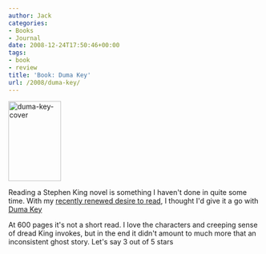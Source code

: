 ```yaml
---
author: Jack
categories:
- Books
- Journal
date: 2008-12-24T17:50:46+00:00
tags:
- book
- review
title: 'Book: Duma Key'
url: /2008/duma-key/
---
```


[<img src="https://www.baty.net/files//duma-key-cover.jpg" alt="duma-key-cover" title="duma-key-cover" width="105" height="160" class="alignright size-full wp-image-2814" />][1]

Reading a Stephen King novel is something I haven't done in quite some time. With my [recently renewed desire to read][2], I thought I'd give it a go with [Duma Key][1]<img src="http://www.assoc-amazon.com/e/ir?t=jackbaty-20&#038;l=as2&#038;o=1&#038;a=1416552510" width="1" height="1" border="0" alt="" style="border:none !important; margin:0px !important;" />

At 600 pages it's not a short read. I love the characters and creeping sense of dread King invokes, but in the end it didn't amount to much more that an inconsistent ghost story. Let's say 3 out of 5 stars

 [1]: http://www.amazon.com/gp/product/1416552510?ie=UTF8&tag=jackbaty-20&linkCode=as2&camp=1789&creative=390957&creativeASIN=1416552510
 [2]: https://jackbaty.com/2008/12/resolving-to-read/